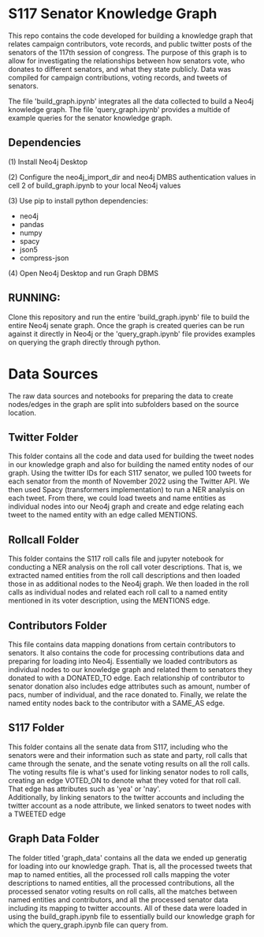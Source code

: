# S117 Senator Knowledge Graph

This repo contains the code developed for building a knowledge graph that relates campaign contributors, vote records, and public twitter posts of the senators of the 117th session of congress. The purpose of this graph is to allow for investigating the relationships between how senators vote, who donates to different senators, and what they state publicly. Data was compiled for campaign contributions, voting records, and tweets of senators.  

The file 'build_graph.ipynb' integrates all the data collected to build a Neo4j knowledge graph.  The file 'query_graph.ipynb' provides a 
multide of example queries for the senator knowledge graph.

## Dependencies

(1) Install Neo4j Desktop

(2) Configure the neo4j_import_dir and neo4j DMBS authentication values in cell 2 of build_graph.ipynb to your local Neo4j values

(3) Use pip to install python dependencies:
  * neo4j
  * pandas
  * numpy
  * spacy
  * json5
  * compress-json

(4) Open Neo4j Desktop and run Graph DBMS

## RUNNING:

Clone this repository and run the entire 'build_graph.ipynb' file to build the entire Neo4j senate graph. Once the graph is created queries can be run against it directly in Neo4j or the 'query_graph.ipynb' file provides examples on querying the graph directly through python.

# Data Sources

The raw data sources and notebooks for preparing the data to create nodes/edges in the graph are split into subfolders based on the source location.

## Twitter Folder

This folder contains all the code and data used for building the tweet nodes in our knowledge graph
and also for building the named entity nodes of our graph.  Using the twitter IDs for each S117 senator,
we pulled 100 tweets for each senator from the month of November 2022 using the Twitter API.  We then
used Spacy (transformers implementation) to run a NER analysis on each tweet.  From there, we could
load tweets and name entities as individual nodes into our Neo4j graph and create and edge relating 
each tweet to the named entity with an edge called MENTIONS.

## Rollcall Folder

This folder contains the S117 roll calls file and jupyter notebook for conducting a NER analysis on the 
roll call voter descriptions.  That is, we extracted named entities from the roll call descriptions
and then loaded those in as additional nodes to the Neo4j graph.  We then loaded in the roll calls
as individual nodes and related each roll call to a named entity mentioned in its voter description, using
the MENTIONS edge.

## Contributors Folder

This file contains data mapping donations from certain contributors to senators.  It also contains 
the code for processing contributions data and preparing for loading into Neo4j.  Essentially we 
loaded contributors as individual nodes to our knowledge graph and related them to senators they donated
to with a DONATED_TO edge.  Each relationship of contributor to senator donation also includes edge attributes 
such as amount, number of pacs, number of individual, and the race donated to.  Finally, we relate the
named entity nodes back to the contributor with a SAME_AS edge.

## S117 Folder

This folder contains all the senate data from S117, including who the senators were and their information
such as state and party, roll calls that came through the senate, and the senate voting results on all the 
roll calls.  The voting results file is what's used for linking senator nodes to roll calls, creating an 
edge VOTED_ON to denote what they voted for that roll call.  That edge has attributes such as 'yea' or 'nay'.  
Additionally, by linking senators to the twitter accounts and including the twitter account as a node
attribute, we linked senators to tweet nodes with a TWEETED edge

## Graph Data Folder

The folder titled 'graph_data' contains all the data we ended up generatig for loading into our 
knowledge graph.  That is, all the processed tweets that map to named entities, all the processed
roll calls mapping the voter descriptions to named entities, all the processed contributions, all 
the processed senator voting results on roll calls, all the matches between named entities and contributors,
and all the processed senator data including its mapping to twitter accounts.  All of these data were loaded in 
using the build_graph.ipynb file to essentially build our knowledge graph for which the query_graph.ipynb file 
can query from.

